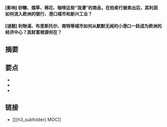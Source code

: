 #### [影响] 砂糖、烟草、棉花、咖啡这些“浪漫”的商品，在拍卖行被卖出后，其利润如何流入欧洲的银行、港口城市和新兴工业？


#### [谜题] 利物浦、布里斯托尔、南特等城市如何从默默无闻的小港口一跃成为欧洲的经济中心？其财富根源何在？


## 摘要


## 要点

- 
- 
- 

## 链接

- [[{h3_subfolder} MOC]]
